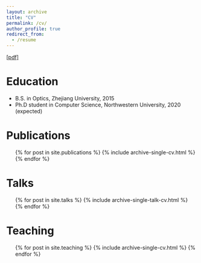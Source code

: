 ```yaml
---
layout: archive
title: "CV"
permalink: /cv/
author_profile: true
redirect_from:
  - /resume
---
```


[[pdf]](http://winswang.github.io/files/cv-2.pdf)

Education
======
* B.S. in Optics, Zhejiang University, 2015
* Ph.D student in Computer Science, Northwestern University, 2020 (expected)

Publications
======
  <ul>{% for post in site.publications %}
    {% include archive-single-cv.html %}
  {% endfor %}</ul>
  
Talks
======
  <ul>{% for post in site.talks %}
    {% include archive-single-talk-cv.html %}
  {% endfor %}</ul>
  
Teaching
======
  <ul>{% for post in site.teaching %}
    {% include archive-single-cv.html %}
  {% endfor %}</ul>
  
